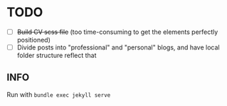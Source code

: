 # TODO

- [ ] ~~Build CV scss file~~ (too time-consuming to get the elements perfectly positioned)
- [ ] Divide posts into "professional" and "personal" blogs, and have local folder structure
reflect that

## INFO

Run with `bundle exec jekyll serve`
